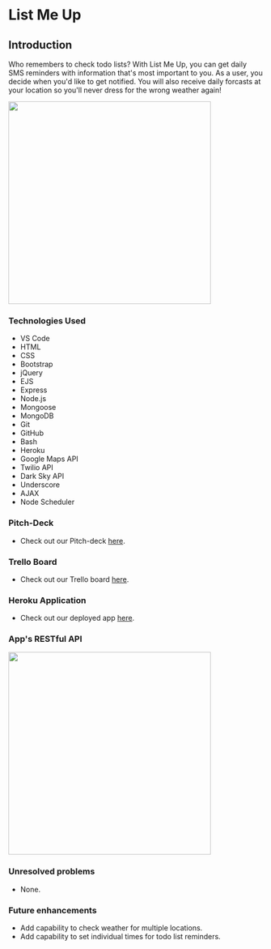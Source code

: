# List Me Up

## Introduction
Who remembers to check todo lists? With List Me Up, you can get daily SMS reminders with information that's most important to you. As a user, you decide when you'd like to get notified. You will also receive daily forcasts at your location so you'll never dress for the wrong weather again! 


<img src="http://i.imgur.com/RkJveOo.png" width="400">

### Technologies Used
* VS Code 
* HTML
* CSS
* Bootstrap
* jQuery
* EJS
* Express
* Node.js
* Mongoose
* MongoDB
* Git
* GitHub
* Bash
* Heroku
* Google Maps API
* Twilio API
* Dark Sky API
* Underscore
* AJAX
* Node Scheduler 

### Pitch-Deck
* Check out our Pitch-deck [here](https://docs.google.com/presentation/d/1QNbQ3lkRhbV013fgFNjFkZNF4X4DaFGUxOZNWOJzQck/edit#slide=id.ge9090756a_1_58).

### Trello Board
* Check out our Trello board [here](https://trello.com/b/LLKOYOmm/list-me-up).

### Heroku Application
* Check out our deployed app [here](https://listmeup.herokuapp.com/).

### App's RESTful API
<img src="http://i.imgur.com/YIMYiDb.png" width="400">


### Unresolved problems
* None.

### Future enhancements
* Add capability to check weather for multiple locations.
* Add capability to set individual times for todo list reminders.